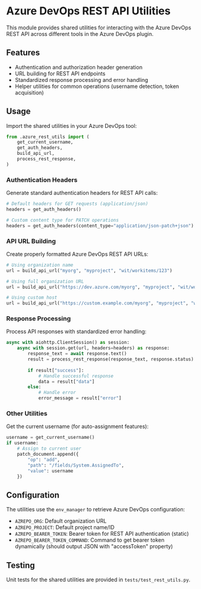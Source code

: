 # Azure DevOps REST API Utilities

This module provides shared utilities for interacting with the Azure DevOps REST API across different tools in the Azure DevOps plugin.

## Features

- Authentication and authorization header generation
- URL building for REST API endpoints
- Standardized response processing and error handling
- Helper utilities for common operations (username detection, token acquisition)

## Usage

Import the shared utilities in your Azure DevOps tool:

```python
from .azure_rest_utils import (
    get_current_username,
    get_auth_headers,
    build_api_url,
    process_rest_response,
)
```

### Authentication Headers

Generate standard authentication headers for REST API calls:

```python
# Default headers for GET requests (application/json)
headers = get_auth_headers()

# Custom content type for PATCH operations
headers = get_auth_headers(content_type="application/json-patch+json")
```

### API URL Building

Create properly formatted Azure DevOps REST API URLs:

```python
# Using organization name
url = build_api_url("myorg", "myproject", "wit/workitems/123")

# Using full organization URL
url = build_api_url("https://dev.azure.com/myorg", "myproject", "wit/workitems/123")

# Using custom host
url = build_api_url("https://custom.example.com/myorg", "myproject", "wit/workitems/123")
```

### Response Processing

Process API responses with standardized error handling:

```python
async with aiohttp.ClientSession() as session:
    async with session.get(url, headers=headers) as response:
        response_text = await response.text()
        result = process_rest_response(response_text, response.status)
        
        if result["success"]:
            # Handle successful response
            data = result["data"]
        else:
            # Handle error
            error_message = result["error"]
```

### Other Utilities

Get the current username (for auto-assignment features):

```python
username = get_current_username()
if username:
    # Assign to current user
    patch_document.append({
        "op": "add",
        "path": "/fields/System.AssignedTo",
        "value": username
    })
```

## Configuration

The utilities use the `env_manager` to retrieve Azure DevOps configuration:

- `AZREPO_ORG`: Default organization URL
- `AZREPO_PROJECT`: Default project name/ID
- `AZREPO_BEARER_TOKEN`: Bearer token for REST API authentication (static)
- `AZREPO_BEARER_TOKEN_COMMAND`: Command to get bearer token dynamically (should output JSON with "accessToken" property)

## Testing

Unit tests for the shared utilities are provided in `tests/test_rest_utils.py`. 